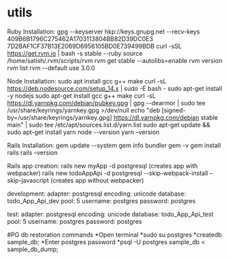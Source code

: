 # utils
Ruby Installation:
gpg --keyserver hkp://keys.gnupg.net --recv-keys 409B6B1796C275462A1703113804BB82D39DC0E3 7D2BAF1CF37B13E2069D6956105BD0E739499BDB
curl -sSL https://get.rvm.io | bash -s stable --ruby
source /home/satish/.rvm/scripts/rvm
rvm get stable --autolibs=enable
rvm version
rvm list
rvm --default use 3.0.0

Node Installation:
sudo apt install gcc g++ make
curl -sL https://deb.nodesource.com/setup_14.x | sudo -E bash -
sudo apt-get install -y nodejs
sudo apt-get install gcc g++ make
curl -sL https://dl.yarnpkg.com/debian/pubkey.gpg | gpg --dearmor | sudo tee /usr/share/keyrings/yarnkey.gpg >/dev/null
echo "deb [signed-by=/usr/share/keyrings/yarnkey.gpg] https://dl.yarnpkg.com/debian stable main" | sudo tee /etc/apt/sources.list.d/yarn.list
sudo apt-get update && sudo apt-get install yarn
node --version
yarn –version

Rails Installation:
gem update --system
gem info bundler
gem -v
gem install rails
rails –version


Rails app creation: 
rails new myApp -d postgresql (creates app with webpacker)
rails new todoAppApi -d postgresql --skip-webpack-install –skip-javascript (creates app without webpacker)

development:
  adapter: postgresql
  encoding: unicode
  database: todo_App_Api_dev
  pool: 5
  username: postgres
  password: postgres

test:
  adapter: postgresql
  encoding: unicode
  database: todo_App_Api_test
  pool: 5
  username: postgres
  password: postgres

#PG db restoration commands
*Open terminal
*sudo su postgres
*createdb sample_db;
*Enter postgres password
*psql -U postgres sample_db < sample_db_dump;

